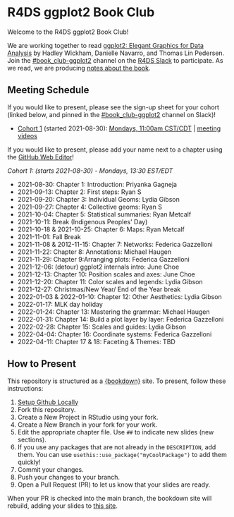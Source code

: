 # R4DS ggplot2 Book Club

Welcome to the R4DS ggplot2 Book Club!

We are working together to read [ggplot2: Elegant Graphics for Data Analysis](https://ggplot2-book.org/index.html) by Hadley Wickham, Danielle Navarro, and Thomas Lin Pedersen.
Join the [#book_club-ggplot2](https://rfordatascience.slack.com/archives/C025VADE84A) channel on the [R4DS Slack](https://r4ds.io/join) to participate.
As we read, we are producing [notes about the book](https://r4ds.github.io/bookclub-ggplot2/).

## Meeting Schedule

If you would like to present, please see the sign-up sheet for your cohort (linked below, and pinned in the [#book_club-ggplot2](https://rfordatascience.slack.com/archives/C025VADE84A) channel on Slack)!

- [Cohort 1](https://docs.google.com/spreadsheets/d/1xpdIUn9Ow7NvUlBiJjn6NNJ7R1ZYiWXR5TeYPtxcoDM/edit?usp=sharing) (started 2021-08-30): [Mondays, 11:00am CST/CDT](https://www.timeanddate.com/worldclock/converter.html?iso=20220606T160000&p1=24&p2=tz_et) | [meeting videos](https://www.youtube.com/playlist?list=PL3x6DOfs2NGhUxGvu46tXQtBl0qyTcDet)

If you would like to present, please add your name next to a chapter using the [GitHub Web Editor](https://youtu.be/d41oc2OMAuI)!

*Cohort 1: (starts 2021-08-30) - Mondays, 13:30 EST/EDT*

- 2021-08-30: Chapter 1: Introduction: Priyanka Gagneja
- 2021-09-13: Chapter 2: First steps: Ryan S
- 2021-09-20: Chapter 3: Individual Geoms: Lydia Gibson
- 2021-09-27: Chapter 4: Collective geoms: Ryan S
- 2021-10-04: Chapter 5: Statistical summaries: Ryan Metcalf
- 2021-10-11: Break (Indigenous Peoples' Day)
- 2021-10-18 & 2021-10-25: Chapter 6: Maps: Ryan Metcalf
- 2021-11-01: Fall Break
- 2021-11-08 & 2012-11-15: Chapter 7: Networks: Federica Gazzelloni
- 2021-11-22: Chapter 8: Annotations: Michael Haugen
- 2021-11-29: Chapter 9:Arranging plots: Federica Gazzelloni
- 2021-12-06: (detour) ggplot2 internals intro: June Choe
- 2021-12-13: Chapter 10: Position scales and axes: June Choe
- 2021-12-20: Chapter 11: Color scales and legends: Lydia Gibson
- 2021-12-27: Christmas/New Year/ End of the Year break
- 2022-01-03 & 2022-01-10: Chapter 12: Other Aesthetics: Lydia Gibson
- 2022-01-17: MLK day holiday
- 2022-01-24: Chapter 13: Mastering the grammar: Michael Haugen
- 2022-01-31: Chapter 14: Build a plot layer by layer: Federica Gazzelloni
- 2022-02-28: Chapter 15: Scales and guides: Lydia Gibson
- 2022-04-04: Chapter 16: Coordinate systems: Federica Gazzelloni
- 2022-04-11: Chapter 17 & 18: Faceting & Themes: TBD

## How to Present

This repository is structured as a [{bookdown}](https://CRAN.R-project.org/package=bookdown) site.
To present, follow these instructions:

1. [Setup Github Locally](https://www.youtube.com/watch?v=hNUNPkoledI)
2. Fork this repository.
3. Create a New Project in RStudio using your fork.
4. Create a New Branch in your fork for your work.
5. Edit the appropriate chapter file. Use `##` to indicate new slides (new sections).
6. If you use any packages that are not already in the `DESCRIPTION`, add them. You can use `usethis::use_package("myCoolPackage")` to add them quickly!
7. Commit your changes.
8. Push your changes to your branch.
9. Open a Pull Request (PR) to let us know that your slides are ready.

When your PR is checked into the main branch, the bookdown site will rebuild, adding your slides to [this site](https://r4ds.github.io/bookclub-URL/).
